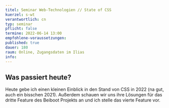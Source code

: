```yaml
---
titel: Seminar Web-Technologien // State of CSS
kuerzel: s-wt
verantwortlich: cn
typ: seminar
pflicht: false
termine: 2022-06-14 13:00
empfohlene-voraussetzungen: 
published: true
dauer: 180
raum: Online, Zugangsdaten im Ilias
info: 
---
```


## Was passiert heute?
Heute gebe ich einen kleinen Einblick in den Stand von CSS in 2022 (na gut, auch ein bisschen 2021). Außerdem schauen wir uns ihre Lösungen für das dritte Feature des Beiboot Projekts an und ich stelle das vierte Feature vor.
